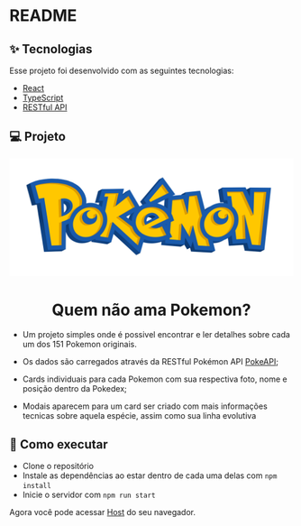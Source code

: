 # README
## ✨ Tecnologias

Esse projeto foi desenvolvido com as seguintes tecnologias:

- [React](https://reactjs.org)
- [TypeScript](https://www.typescriptlang.org/)
- [RESTful API](https://restfulapi.net/)

## 💻 Projeto

![Model](https://github.com/pv-oliveira/pokedex/blob/main/src/assets/poke.png)

<h1 align="center"> Quem não ama Pokemon? </h1>

- Um projeto simples onde é possivel encontrar e ler detalhes sobre cada um dos 151 Pokemon originais.

- Os dados são carregados através da RESTful Pokémon API [PokeAPI](https://pokeapi.co/);
- Cards individuais para cada Pokemon com sua respectiva foto, nome e posição dentro da Pokedex;
- Modais aparecem para um card ser criado com mais informações tecnicas sobre aquela espécie, assim como sua linha evolutiva

## 🚀 Como executar

- Clone o repositório
- Instale as dependências ao estar dentro de cada uma delas com `npm install`
- Inicie o servidor com `npm run start`

Agora você pode acessar [Host](http://localhost:3000/) do seu navegador.
